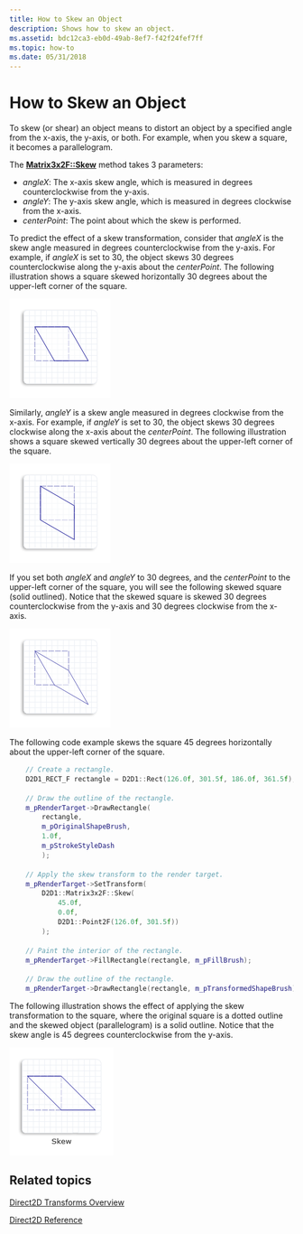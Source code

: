 ```yaml
---
title: How to Skew an Object
description: Shows how to skew an object.
ms.assetid: bdc12ca3-eb0d-49ab-8ef7-f42f24fef7ff
ms.topic: how-to
ms.date: 05/31/2018
---
```


# How to Skew an Object

To skew (or shear) an object means to distort an object by a specified angle from the x-axis, the y-axis, or both. For example, when you skew a square, it becomes a parallelogram.

The [**Matrix3x2F::Skew**](/windows/win32/api/d2d1helper/nf-d2d1helper-matrix3x2f-skew) method takes 3 parameters:

-   *angleX*: The x-axis skew angle, which is measured in degrees counterclockwise from the y-axis.
-   *angleY*: The y-axis skew angle, which is measured in degrees clockwise from the x-axis.
-   *centerPoint*: The point about which the skew is performed.

To predict the effect of a skew transformation, consider that *angleX* is the skew angle measured in degrees counterclockwise from the y-axis. For example, if *angleX* is set to 30, the object skews 30 degrees counterclockwise along the y-axis about the *centerPoint*. The following illustration shows a square skewed horizontally 30 degrees about the upper-left corner of the square.

![illustration of a square skewed 30 degrees counterclockwise from the y-axis](images/skewx.png)

Similarly, *angleY* is a skew angle measured in degrees clockwise from the x-axis. For example, if *angleY* is set to 30, the object skews 30 degrees clockwise along the x-axis about the *centerPoint*. The following illustration shows a square skewed vertically 30 degrees about the upper-left corner of the square.

![illustration of a square skewed 30 degrees clockwise from the x-axis](images/skewy.png)

If you set both *angleX* and *angleY* to 30 degrees, and the *centerPoint* to the upper-left corner of the square, you will see the following skewed square (solid outlined). Notice that the skewed square is skewed 30 degrees counterclockwise from the y-axis and 30 degrees clockwise from the x-axis.

![illustration of a square skewed 30 degrees counterclockwise from the y-axis and 30 degrees clockwise from the x-axis](images/skewxy.png)

The following code example skews the square 45 degrees horizontally about the upper-left corner of the square.


```C++
    // Create a rectangle.
    D2D1_RECT_F rectangle = D2D1::Rect(126.0f, 301.5f, 186.0f, 361.5f);

    // Draw the outline of the rectangle.
    m_pRenderTarget->DrawRectangle(
        rectangle,
        m_pOriginalShapeBrush,
        1.0f,
        m_pStrokeStyleDash
        );

    // Apply the skew transform to the render target.
    m_pRenderTarget->SetTransform(
        D2D1::Matrix3x2F::Skew(
            45.0f,
            0.0f,
            D2D1::Point2F(126.0f, 301.5f))
        );

    // Paint the interior of the rectangle.
    m_pRenderTarget->FillRectangle(rectangle, m_pFillBrush);

    // Draw the outline of the rectangle.
    m_pRenderTarget->DrawRectangle(rectangle, m_pTransformedShapeBrush);
```



The following illustration shows the effect of applying the skew transformation to the square, where the original square is a dotted outline and the skewed object (parallelogram) is a solid outline. Notice that the skew angle is 45 degrees counterclockwise from the y-axis.

![illustration of a square skewed 45 degrees counterclockwise from the y-axis](images/skew-ovw.png)

## Related topics

<dl> <dt>

[Direct2D Transforms Overview](direct2d-transforms-overview.md)
</dt> <dt>

[Direct2D Reference](reference.md)
</dt> </dl>

 

 
